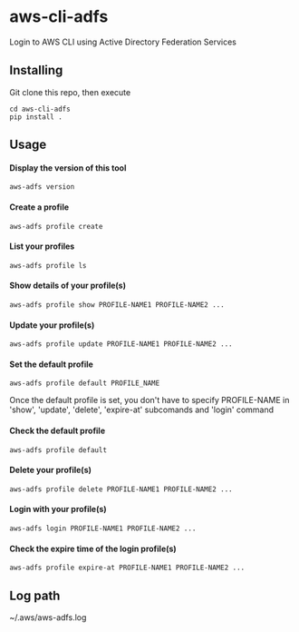 # aws-cli-adfs
Login to AWS CLI using Active Directory Federation Services


## Installing

Git clone this repo, then execute
```shell
cd aws-cli-adfs
pip install .
```

## Usage

#### Display the version of this tool
```shell
aws-adfs version
```

#### Create a profile

```shell
aws-adfs profile create
```

#### List your profiles
```shell
aws-adfs profile ls
```

#### Show details of your profile(s)
```shell
aws-adfs profile show PROFILE-NAME1 PROFILE-NAME2 ...
```

#### Update your profile(s)
```shell
aws-adfs profile update PROFILE-NAME1 PROFILE-NAME2 ...
```

#### Set the default profile
```shell
aws-adfs profile default PROFILE_NAME
```
Once the default profile is set, you don't have to specify PROFILE-NAME in 'show', 'update', 'delete', 'expire-at' subcomands and 'login' command

#### Check the default profile
```shell
aws-adfs profile default
```

#### Delete your profile(s)
```shell
aws-adfs profile delete PROFILE-NAME1 PROFILE-NAME2 ...
```

#### Login with your profile(s)
```shell
aws-adfs login PROFILE-NAME1 PROFILE-NAME2 ...
```

#### Check the expire time of the login profile(s)
```shell
aws-adfs profile expire-at PROFILE-NAME1 PROFILE-NAME2 ...
```

## Log path
~/.aws/aws-adfs.log